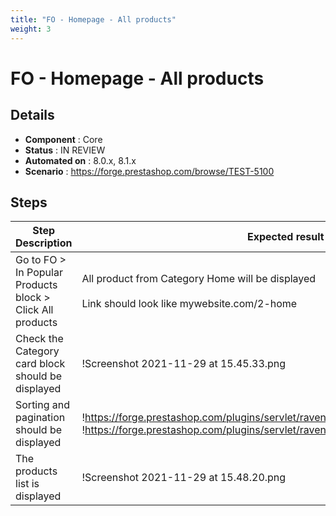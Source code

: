 ```yaml
---
title: "FO - Homepage - All products"
weight: 3
---
```


# FO - Homepage - All products
## Details
* **Component** : Core
* **Status** : IN REVIEW
* **Automated on** : 8.0.x, 8.1.x
* **Scenario** : https://forge.prestashop.com/browse/TEST-5100

## Steps
| Step Description | Expected result |
| ----- | ----- |
| Go to FO > In Popular Products block > Click All products | All product from Category Home will be displayed <br><br>Link should look like mywebsite.com/2-home |
| Check the Category card block should be displayed | !Screenshot 2021-11-29 at 15.45.33.png|width=413,height=117! |
| Sorting and pagination should be displayed | !https://forge.prestashop.com/plugins/servlet/raven/attachment/1353/sort.png!<br><br>!https://forge.prestashop.com/plugins/servlet/raven/attachment/1352/pagination.png! |
| The products list is displayed | !Screenshot 2021-11-29 at 15.48.20.png|width=216,height=151! |
